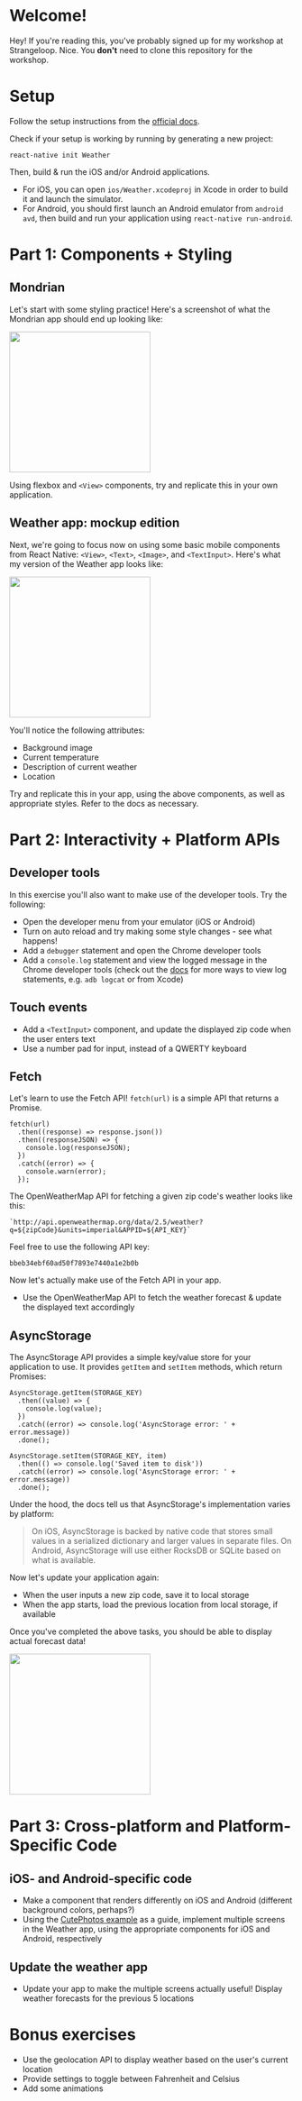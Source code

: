 # Welcome!

Hey! If you're reading this, you've probably signed up for my workshop at Strangeloop. Nice. You **don't** need to clone this repository for the workshop.

# Setup

Follow the setup instructions from the [official docs](https://facebook.github.io/react-native/releases/next/docs/getting-started.html).

Check if your setup is working by running by generating a new project:

```
react-native init Weather
```

Then, build & run the iOS and/or Android applications.

- For iOS, you can open `ios/Weather.xcodeproj` in Xcode in order to build it and launch the simulator.
- For Android, you should first launch an Android emulator from `android avd`, then build and run your application using `react-native run-android`.

# Part 1: Components + Styling

## Mondrian

Let's start with some styling practice! Here's a screenshot of what the Mondrian app should end up looking like:

<img src="https://github.com/bonniee/strangeloop-workshop/blob/master/part1/mondrian.png?raw=true" width="250px"/>

Using flexbox and `<View>` components, try and replicate this in your own application.

## Weather app: mockup edition

Next, we're going to focus now on using some basic mobile components from React Native: `<View>`, `<Text>`, `<Image>`, and `<TextInput>`. Here's what my version of the Weather app looks like:

<img src="https://github.com/bonniee/strangeloop-workshop/blob/master/part1/weather-mock.png?raw=true" width="250px"/>

You'll notice the following attributes:

- Background image
- Current temperature
- Description of current weather
- Location

Try and replicate this in your app, using the above components, as well as appropriate styles. Refer to the docs as necessary.

# Part 2: Interactivity + Platform APIs

## Developer tools

In this exercise you'll also want to make use of the developer tools. Try the following:

- Open the developer menu from your emulator (iOS or Android)
- Turn on auto reload and try making some style changes - see what happens!
- Add a `debugger` statement and open the Chrome developer tools
- Add a `console.log` statement and view the logged message in the Chrome developer tools (check out the [docs](https://facebook.github.io/react-native/docs/debugging.html) for more ways to view log statements, e.g. `adb logcat` or from Xcode)

## Touch events

- Add a `<TextInput>` component, and update the displayed zip code when the user enters text
- Use a number pad for input, instead of a QWERTY keyboard

## Fetch

Let's learn to use the Fetch API! `fetch(url)` is a simple API that returns a Promise.

```
fetch(url)
  .then((response) => response.json())
  .then((responseJSON) => {
    console.log(responseJSON);
  })
  .catch((error) => {
    console.warn(error);
  });
```

The OpenWeatherMap API for fetching a given zip code's weather looks like this:

```
`http://api.openweathermap.org/data/2.5/weather?q=${zipCode}&units=imperial&APPID=${API_KEY}`
```

Feel free to use the following API key:

```
bbeb34ebf60ad50f7893e7440a1e2b0b
```

Now let's actually make use of the Fetch API in your app.

- Use the OpenWeatherMap API to fetch the weather forecast & update the displayed text accordingly

## AsyncStorage

The AsyncStorage API provides a simple key/value store for your application to use. It provides `getItem` and `setItem` methods, which return Promises:

```
AsyncStorage.getItem(STORAGE_KEY)
  .then((value) => {
    console.log(value);
  })
  .catch((error) => console.log('AsyncStorage error: ' + error.message))
  .done();
```

```
AsyncStorage.setItem(STORAGE_KEY, item)
  .then(() => console.log('Saved item to disk'))
  .catch((error) => console.log('AsyncStorage error: ' + error.message))
  .done();
```

Under the hood, the docs tell us that AsyncStorage's implementation varies by platform:

> On iOS, AsyncStorage is backed by native code that stores small values in a serialized dictionary and larger values in separate files. On Android, AsyncStorage will use either RocksDB or SQLite based on what is available.

Now let's update your application again:

- When the user inputs a new zip code, save it to local storage
- When the app starts, load the previous location from local storage, if available

Once you've completed the above tasks, you should be able to display actual forecast data!

<img src="https://github.com/bonniee/strangeloop-workshop/blob/master/part2/weather-edit.png?raw=true" width="250px"/>

# Part 3: Cross-platform and Platform-Specific Code

## iOS- and Android-specific code

- Make a component that renders differently on iOS and Android (different background colors, perhaps?)
- Using the [CutePhotos example](https://github.com/bonniee/strangeloop-workshop/tree/master/part3/CutePhotos) as a guide, implement multiple screens in the Weather app, using the appropriate components for iOS and Android, respectively

## Update the weather app

- Update your app to make the multiple screens actually useful! Display weather forecasts for the previous 5 locations

# Bonus exercises

- Use the geolocation API to display weather based on the user's current location
- Provide settings to toggle between Fahrenheit and Celsius
- Add some animations


